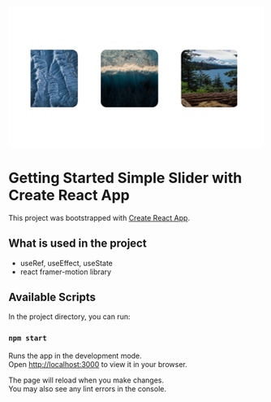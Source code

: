 ![Design preview](./public/project-screen-readme.jpg)

# Getting Started Simple Slider with Create React App

This project was bootstrapped with [Create React App](https://github.com/facebook/create-react-app).

## What is used in the project

- useRef, useEffect, useState
- react framer-motion library

## Available Scripts

In the project directory, you can run:

### `npm start`

Runs the app in the development mode.\
Open [http://localhost:3000](http://localhost:3000) to view it in your browser.

The page will reload when you make changes.\
You may also see any lint errors in the console.
